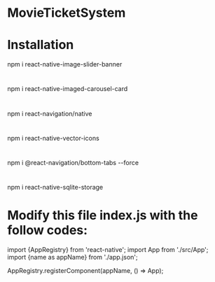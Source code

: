 # MovieTicketSystem

# Installation

npm i react-native-image-slider-banner
#
npm i react-native-imaged-carousel-card
#
npm i react-navigation/native
#
npm i react-native-vector-icons
#
npm i @react-navigation/bottom-tabs --force
#
npm i react-native-sqlite-storage
#


# Modify this file index.js with the follow codes:

import {AppRegistry} from 'react-native';
import App from './src/App';
import {name as appName} from './app.json';

AppRegistry.registerComponent(appName, () => App);
